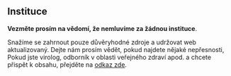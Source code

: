 ## Instituce

**Vezměte prosím na vědomí, že nemluvíme za žádnou instituce**.

Snažíme se zahrnout pouze důvěryhodné zdroje a udržovat web aktualizovaný. Dejte nám prosím vědět, pokud najdete nějaké nepřesnosti, Pokud jste virolog, odborník v oblasti veřejného zdraví apod. a chcete přispět k obsahu, přejděte na [odkaz zde](https://github.com/flattenthecurve/guide#how-to-contribute).

